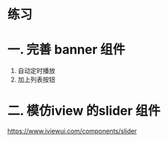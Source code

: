 # 练习

# 一. 完善 banner 组件
1. 自动定时播放
2. 加上列表按钮

# 二. 模仿iview 的slider 组件

https://www.iviewui.com/components/slider